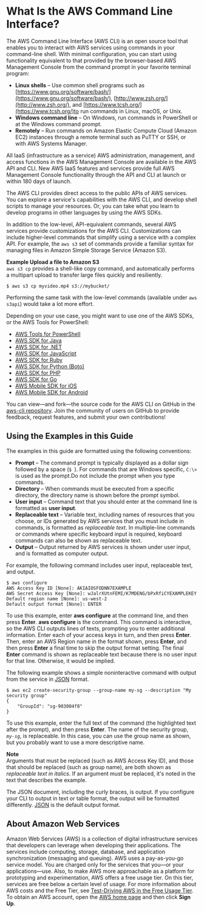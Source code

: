 # What Is the AWS Command Line Interface?<a name="cli-chap-welcome"></a>

The AWS Command Line Interface \(AWS CLI\) is an open source tool that enables you to interact with AWS services using commands in your command\-line shell\. With minimal configuration, you can start using functionality equivalent to that provided by the browser\-based AWS Management Console from the command prompt in your favorite terminal program:
+ **Linux shells** – Use common shell programs such as [https://www.gnu.org/software/bash/](https://www.gnu.org/software/bash/), [http://www.zsh.org/](http://www.zsh.org/), and [https://www.tcsh.org/](https://www.tcsh.org/)to run commands in Linux, macOS, or Unix\.
+ **Windows command line** – On Windows, run commands in PowerShell or at the Windows command prompt\.
+ **Remotely** – Run commands on Amazon Elastic Compute Cloud \(Amazon EC2\) instances through a remote terminal such as PuTTY or SSH, or with AWS Systems Manager\.

All IaaS \(infrastructure as a service\) AWS administration, management, and access functions in the AWS Management Console are available in the AWS API and CLI\. New AWS IaaS features and services provide full AWS Management Console functionality through the API and CLI at launch or within 180 days of launch\. 

The AWS CLI provides direct access to the public APIs of AWS services\. You can explore a service's capabilities with the AWS CLI, and develop shell scripts to manage your resources\. Or, you can take what you learn to develop programs in other languages by using the AWS SDKs\.

In addition to the low\-level, API\-equivalent commands, several AWS services provide customizations for the AWS CLI\. Customizations can include higher\-level commands that simplify using a service with a complex API\. For example, the `aws s3` set of commands provide a familiar syntax for managing files in Amazon Simple Storage Service \(Amazon S3\)\.

**Example Upload a file to Amazon S3**  
`aws s3 cp` provides a shell\-like copy command, and automatically performs a multipart upload to transfer large files quickly and resiliently\.  

```
$ aws s3 cp myvideo.mp4 s3://mybucket/
```

Performing the same task with the low\-level commands \(available under `aws s3api`\) would take a lot more effort\.

Depending on your use case, you might want to use one of the AWS SDKs, or the AWS Tools for PowerShell:
+ [AWS Tools for PowerShell](https://docs.aws.amazon.com/powershell/latest/userguide/)
+ [AWS SDK for Java](https://docs.aws.amazon.com/sdk-for-java/v1/developer-guide/)
+ [AWS SDK for \.NET](https://docs.aws.amazon.com/sdk-for-net/latest/developer-guide/)
+ [AWS SDK for JavaScript](https://docs.aws.amazon.com/sdk-for-javascript/v2/developer-guide/)
+ [AWS SDK for Ruby](https://docs.aws.amazon.com/sdk-for-ruby/v3/developer-guide/)
+ [AWS SDK for Python \(Boto\)](http://boto3.amazonaws.com/v1/documentation/api/latest/index.html)
+ [AWS SDK for PHP](https://docs.aws.amazon.com/aws-sdk-php/guide/latest/)
+ [AWS SDK for Go](https://docs.aws.amazon.com/sdk-for-go/api/)
+ [AWS Mobile SDK for iOS](https://docs.aws.amazon.com/mobile/sdkforios/developerguide/)
+ [AWS Mobile SDK for Android](https://docs.aws.amazon.com/mobile/sdkforandroid/developerguide/)

You can view—and fork—the source code for the AWS CLI on GitHub in the [aws\-cli repository](https://github.com/aws/aws-cli)\. Join the community of users on GitHub to provide feedback, request features, and submit your own contributions\!

## Using the Examples in this Guide<a name="cli-using-examples"></a>

The examples in this guide are formatted using the following conventions:
+ **Prompt** – The command prompt is typically displayed as a dollar sign followed by a space \(`$ `\)\. For commands that are Windows specific, `C:\>` is used as the prompt\.Do not include the prompt when you type commands\. 
+ **Directory** – When commands must be executed from a specific directory, the directory name is shown before the prompt symbol\.
+ **User input** – Command text that you should enter at the command line is formatted as **user input**\.
+ **Replaceable text** – Variable text, including names of resources that you choose, or IDs generated by AWS services that you must include in commands, is formatted as *replaceable text*\. In multiple\-line commands or commands where specific keyboard input is required, keyboard commands can also be shown as replaceable text\.
+ **Output** – Output returned by AWS services is shown under user input, and is formatted as computer output\.

For example, the following command includes user input, replaceable text, and output\.

```
$ aws configure
AWS Access Key ID [None]: AKIAIOSFODNN7EXAMPLE
AWS Secret Access Key [None]: wJalrXUtnFEMI/K7MDENG/bPxRfiCYEXAMPLEKEY
Default region name [None]: us-west-2
Default output format [None]: ENTER
```

To use this example, enter **aws configure** at the command line, and then press **Enter**\. **aws configure** is the command\. This command is interactive, so the AWS CLI outputs lines of texts, prompting you to enter additional information\. Enter each of your access keys in turn, and then press **Enter**\. Then, enter an AWS Region name in the format shown, press **Enter**, and then press **Enter** a final time to skip the output format setting\. The final **Enter** command is shown as replaceable text because there is no user input for that line\. Otherwise, it would be implied\.

The following example shows a simple noninteractive command with output from the service in [JSON](https://json.org) format\.

```
$ aws ec2 create-security-group --group-name my-sg --description "My security group"
{
    "GroupId": "sg-903004f8"
}
```

To use this example, enter the full text of the command \(the highlighted text after the prompt\), and then press **Enter**\. The name of the security group, *`my-sg`*, is replaceable\. In this case, you can use the group name as shown, but you probably want to use a more descriptive name\.

**Note**  
Arguments that must be replaced \(such as AWS Access Key ID\), and those that should be replaced \(such as group name\), are both shown as *replaceable text in italics*\. If an argument must be replaced, it's noted in the text that describes the example\.

The JSON document, including the curly braces, is output\. If you configure your CLI to output in text or table format, the output will be formatted differently\. [JSON](https://json.org) is the default output format\.

## About Amazon Web Services<a name="about-aws"></a>

Amazon Web Services \(AWS\) is a collection of digital infrastructure services that developers can leverage when developing their applications\. The services include computing, storage, database, and application synchronization \(messaging and queuing\)\. AWS uses a pay\-as\-you\-go service model\. You are charged only for the services that you—or your applications—use\. Also, to make AWS more approachable as a platform for prototyping and experimentation, AWS offers a free usage tier\. On this tier, services are free below a certain level of usage\. For more information about AWS costs and the Free Tier, see [Test\-Driving AWS in the Free Usage Tier](https://docs.aws.amazon.com/FeaturedArticles/latest/TestDriveFreeTier.html)\. To obtain an AWS account, open the [AWS home page](https://portal.aws.amazon.com/gp/aws/developer/registration/index.html) and then click **Sign Up**\.